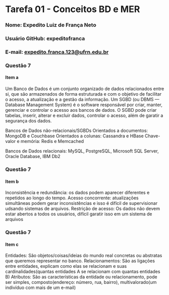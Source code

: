 # **Tarefa 01 - Conceitos BD e MER**
### Nome: Expedito Luiz de França Neto
### Usuário GitHub: expeditofranca
### E-mail: expedito.franca.123@ufrn.edu.br

### Questão 7
#### Item a
Um Banco de Dados é um conjunto organizado de dados relacionados entre si, que são armazenados de forma estruturada e com o objetivo de facilitar o acesso, a atualização e a gestão da informação.
Um SGBD (ou DBMS — Database Management System) é o software responsável por criar, manter, gerenciar e controlar o acesso aos bancos de dados. O SGBD pode criar tabelas, inserir, alterar e excluir dados, controlar o acesso, além de garatir a segurança dos dados.

Bancos de Dados não-relacionais/SGBDs
Orientados a documentos: MongoDB e Couchbase
Orientados a colunas: Cassandra e HBase
Chave-valor e memória: Redis e Memcached

Bancos de Dados relacionais: MySQL, PostgreSQL, Microsoft SQL Server, Oracle Database, IBM Db2

### Questão 7
#### Item b

Inconsistência e redundância: os dados podem aparecer diferentes e repetidos ao longo do tempo.
Acesso concorrente: atualizações simultâneas podem gerar inconsistências e isso é difícil de supervisionar udsando sistemas de arquivos.
Restrição de acesso: Os dados não devem estar abertos a todos os usuários, difícil garatir isso em um sistema de arquivos

### Questão 7
#### Item c

Entidades: São objetos/coisas/ideias do mundo real concretas ou abstratas que queremos representar no banco.
Relacionamentos: São as ligações entre entidades, explicam como elas se relacionam e suas cardinalidades(quantas entidades A se relacionam com quantas entidades B)
Atributos: São as características da entidade ou relacionamento, pode ser simples, composto(endereço: número, rua, bairro), multivalorado(um indivíduo com mais de um e-mail)